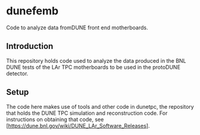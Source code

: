# dunefemb
Code to analyze data fromDUNE front end motherboards.

## Introduction
This repository holds code used to analyze the data produced in
the BNL DUNE tests of the LAr TPC motherboards to be used in the
protoDUNE detector.

## Setup
The code here makes use of tools and other code in dunetpc, the 
repository that holds the DUNE TPC simulation and reconstruction code.
For instructions on obtaining that code, see
[https://dune.bnl.gov/wiki/DUNE_LAr_Software_Releases].
